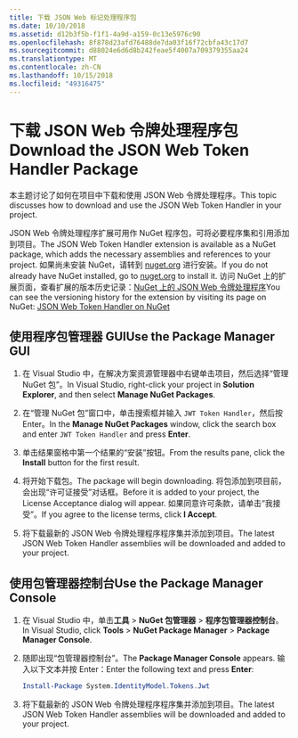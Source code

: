 ```yaml
---
title: 下载 JSON Web 标记处理程序包
ms.date: 10/10/2018
ms.assetid: d12b3f5b-f1f1-4a9d-a159-0c13e5976c90
ms.openlocfilehash: 8f878d23afd76488de7da03f16f72cbfa43c17d7
ms.sourcegitcommit: d88024e6d6d8b242feae5f4007a709379355aa24
ms.translationtype: MT
ms.contentlocale: zh-CN
ms.lasthandoff: 10/15/2018
ms.locfileid: "49316475"
---
```

# <a name="download-the-json-web-token-handler-package"></a><span data-ttu-id="54808-102">下载 JSON Web 令牌处理程序包</span><span class="sxs-lookup"><span data-stu-id="54808-102">Download the JSON Web Token Handler Package</span></span>

<span data-ttu-id="54808-103">本主题讨论了如何在项目中下载和使用 JSON Web 令牌处理程序。</span><span class="sxs-lookup"><span data-stu-id="54808-103">This topic discusses how to download and use the JSON Web Token Handler in your project.</span></span>

<span data-ttu-id="54808-104">JSON Web 令牌处理程序扩展可用作 NuGet 程序包，可将必要程序集和引用添加到项目。</span><span class="sxs-lookup"><span data-stu-id="54808-104">The JSON Web Token Handler extension is available as a NuGet package, which adds the necessary assemblies and references to your project.</span></span> <span data-ttu-id="54808-105">如果尚未安装 NuGet，请转到 [nuget.org](https://nuget.org) 进行安装。</span><span class="sxs-lookup"><span data-stu-id="54808-105">If you do not already have NuGet installed, go to [nuget.org](https://nuget.org) to install it.</span></span> <span data-ttu-id="54808-106">访问 NuGet 上的扩展页面，查看扩展的版本历史记录：[NuGet 上的 JSON Web 令牌处理程序](https://www.nuget.org/packages/System.IdentityModel.Tokens.Jwt/)</span><span class="sxs-lookup"><span data-stu-id="54808-106">You can see the versioning history for the extension by visiting its page on NuGet: [JSON Web Token Handler on NuGet](https://www.nuget.org/packages/System.IdentityModel.Tokens.Jwt/)</span></span>

## <a name="use-the-package-manager-gui"></a><span data-ttu-id="54808-107">使用程序包管理器 GUI</span><span class="sxs-lookup"><span data-stu-id="54808-107">Use the Package Manager GUI</span></span>

1. <span data-ttu-id="54808-108">在 Visual Studio 中，在解决方案资源管理器中右键单击项目，然后选择“管理 NuGet 包”。</span><span class="sxs-lookup"><span data-stu-id="54808-108">In Visual Studio, right-click your project in **Solution Explorer**, and then select **Manage NuGet Packages**.</span></span>

2. <span data-ttu-id="54808-109">在“管理 NuGet 包”窗口中，单击搜索框并输入 `JWT Token Handler`，然后按 Enter。</span><span class="sxs-lookup"><span data-stu-id="54808-109">In the **Manage NuGet Packages** window, click the search box and enter `JWT Token Handler` and press **Enter**.</span></span>

3. <span data-ttu-id="54808-110">单击结果窗格中第一个结果的“安装”按钮。</span><span class="sxs-lookup"><span data-stu-id="54808-110">From the results pane, click the **Install** button for the first result.</span></span>

4. <span data-ttu-id="54808-111">将开始下载包。</span><span class="sxs-lookup"><span data-stu-id="54808-111">The package will begin downloading.</span></span> <span data-ttu-id="54808-112">将包添加到项目前，会出现“许可证接受”对话框。</span><span class="sxs-lookup"><span data-stu-id="54808-112">Before it is added to your project, the License Acceptance dialog will appear.</span></span> <span data-ttu-id="54808-113">如果同意许可条款，请单击“我接受”。</span><span class="sxs-lookup"><span data-stu-id="54808-113">If you agree to the license terms, click **I Accept**.</span></span>

5. <span data-ttu-id="54808-114">将下载最新的 JSON Web 令牌处理程序程序集并添加到项目。</span><span class="sxs-lookup"><span data-stu-id="54808-114">The latest JSON Web Token Handler assemblies will be downloaded and added to your project.</span></span>

## <a name="use-the-package-manager-console"></a><span data-ttu-id="54808-115">使用包管理器控制台</span><span class="sxs-lookup"><span data-stu-id="54808-115">Use the Package Manager Console</span></span>

1. <span data-ttu-id="54808-116">在 Visual Studio 中，单击**工具** > **NuGet 包管理器** > **程序包管理器控制台**。</span><span class="sxs-lookup"><span data-stu-id="54808-116">In Visual Studio, click **Tools** > **NuGet Package Manager** > **Package Manager Console**.</span></span>

2. <span data-ttu-id="54808-117">随即出现“包管理器控制台”。</span><span class="sxs-lookup"><span data-stu-id="54808-117">The **Package Manager Console** appears.</span></span> <span data-ttu-id="54808-118">输入以下文本并按 Enter：</span><span class="sxs-lookup"><span data-stu-id="54808-118">Enter the following text and press **Enter**:</span></span>

    ```powershell
    Install-Package System.IdentityModel.Tokens.Jwt
    ```

3. <span data-ttu-id="54808-119">将下载最新的 JSON Web 令牌处理程序程序集并添加到项目。</span><span class="sxs-lookup"><span data-stu-id="54808-119">The latest JSON Web Token Handler assemblies will be downloaded and added to your project.</span></span>